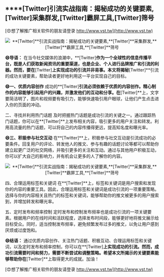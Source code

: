 ## ****[Twitter]**引流实战指南：揭秘成功的关键要素,**[Twitter]**采集群发,**[Twitter]**霸屏工具,**[Twitter]**筛号**

[😍想了解推广相关软件的朋友请登录 http://www.vst.tw](http://www.vst.tw)

 <center><img src="https://vst.tw/MP4/tuiguang/png/3.png" alt="**[Twitter]**引流实战指南：揭秘成功的关键要素,**[Twitter]**采集群发,**[Twitter]**霸屏工具,**[Twitter]**筛号"></center>

**😄导语：**
在当今社交媒体的浪潮中，**[Twitter]**作为一个全球性的信息传播平台，既是人们获取新闻资讯的重要渠道，也是企业、个人进行品牌推广和引流的利器。然而，要在**[Twitter]**上实现成功的引流并非易事。本文将揭秘**[Twitter]**引流的成功关键要素，帮助读者更好地利用这一平台实现自己的目标。

**😄一、优质内容创作**
成功的**[Twitter]**引流必须依赖于优质的内容创作。精心制作的内容能够引起用户的兴趣，并激发他们的互动和分享。在**[Twitter]**上，文字要简洁明了，图片和视频要有吸引力，能够快速吸引用户眼球，让他们产生点击进入你的页面的冲动。

二、寻找并利用热门话题
及时把握热门话题是成功引流的关键之一。通过跟踪热门话题，你可以在**[Twitter]**上发布相关内容，吸引更多的用户关注和转发。利用高流量的热门话题，可以将自己的内容传播得更远，提高知名度和曝光率。

**😄三、积极参与社交互动**
在**[Twitter]**上，积极参与社交互动是引流成功的必要条件。回复用户的评论、转发他人的推文、参与有趣的话题讨论等都可以帮助你建立起更广泛的社交网络，并吸引更多的关注和互动。通过与其他用户积极互动，你可以扩大自己的影响力，并有机会让更多的人了解你的内容。

 <center><img src="https://vst.tw/MP4/tuiguang/png/6.png" alt="**[Twitter]**引流实战指南：揭秘成功的关键要素,**[Twitter]**采集群发,**[Twitter]**霸屏工具,**[Twitter]**筛号"></center>

四、合理运用标签和关键词
在**[Twitter]**上，标签和关键词是用户搜索和发现你的内容的重要工具。因此，合理运用标签和关键词是成功引流的一项重要策略。选择与你的内容相关且热门的标签和关键词，能够帮助你的推文被更多的用户搜索到，并增加转发和曝光率。

五、定时发布和频率控制
定时发布和控制发布频率也是成功引流的一项关键要素。根据用户的在线时间和活跃程度，选择发布时间段，能够更好地将推文展示给目标受众。同时，适当控制发布频率，避免频繁发布过多的推文，以免让用户感到厌烦或过度饱和。

**😄结语：**
通过优质内容创作、关注热门话题、积极互动、合理运用标签和关键词，以及定时发布和频率控制，你可以在**[Twitter]**上实现成功的引流。然而，成功引流需要时间和努力，需要不断尝试和调整策略。希望本文所揭示的关键要素能够帮助你在**[Twitter]**上取得更大的成就。加油！

[😍想了解推广相关软件的朋友请登录 http://www.vst.tw](http://www.vst.tw)



